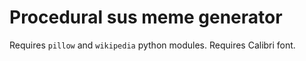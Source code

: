 # Procedural sus meme generator

Requires `pillow` and `wikipedia` python modules.
Requires Calibri font.